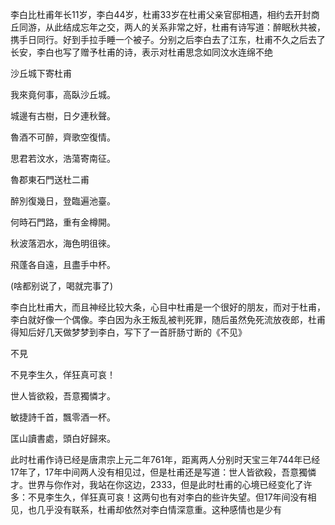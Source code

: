 李白比杜甫年长11岁，李白44岁，杜甫33岁在杜甫父亲官邸相遇，相约去开封商丘同游，从此结成忘年之交，两人的关系非常之好，杜甫有诗写道：醉眠秋共被，携手日同行。好到手拉手睡一个被子。分别之后李白去了江东，杜甫不久之后去了长安，李白也写了赠予杜甫的诗，表示对杜甫思念如同汶水连绵不绝

沙丘城下寄杜甫

我來竟何事，高臥沙丘城。

城邊有古樹，日夕連秋聲。

魯酒不可醉，齊歌空復情。

思君若汶水，浩蕩寄南征。


魯郡東石門送杜二甫

醉別復幾日，登臨遍池臺。

何時石門路，重有金樽開。

秋波落泗水，海色明徂徠。

飛蓬各自遠，且盡手中杯。


(啥都别说了，喝就完事了)

李白比杜甫大，而且神经比较大条，心目中杜甫是一个很好的朋友，而对于杜甫，李白就好像一个偶像。李白因为永王叛乱被判死罪，随后虽然免死流放夜郎，杜甫得知后好几天做梦梦到李白，写下了一首肝肠寸断的《不见》


不見

不見李生久，佯狂真可哀！

世人皆欲殺，吾意獨憐才。

敏捷詩千首，飄零酒一杯。

匡山讀書處，頭白好歸來。


此时杜甫作诗已经是唐肃宗上元二年761年，距离两人分别时天宝三年744年已经17年了，17年中间两人没有相见过，但是杜甫还是写道：世人皆欲殺，吾意獨憐才。世界与你作对，我站在你这边，2333，但是此时杜甫的心境已经变化了许多：不見李生久，佯狂真可哀！这两句也有对李白的些许失望。但17年间没有相见，也几乎没有联系，杜甫却依然对李白情深意重。这种感情也是少有
